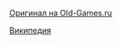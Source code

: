 [Оригинал на Old-Games.ru](https://www.old-games.ru/game/7491.html)

[Википедия](https://ru.wikipedia.org/wiki/Need_for_Speed:_Underground)
